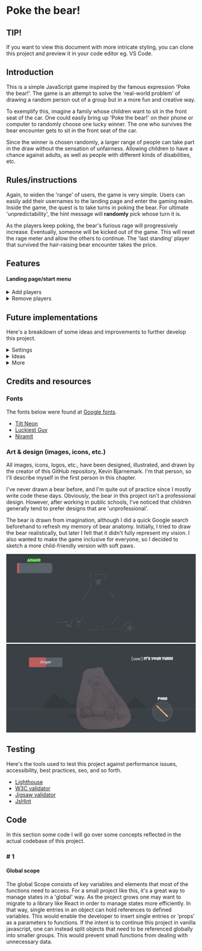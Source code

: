 
<link rel="stylesheet" type="text/css" media="all" href="assets/css/readme.css" />

# Poke the bear!

## TIP!

If you want to view this document with more intricate styling, you can clone this project and preview it in your code editor eg. VS Code.  

## Introduction

This is a simple JavaScript game inspired by the famous expression 
<span class="em">'Poke the bear!'</span>. 
The game is an attempt to solve the 'real-world problem' of drawing a random person out of a group but in a more 
<span class="em" style="color: var(--green);">fun</span>
and 
<span class="em" style="color: var(--orange);">creative</span>
way. 

To exemplify this, imagine a family whose children want to sit in the front seat of the car. One could easily bring up 
<span class="em">'Poke the bear!'</span>
on their phone or computer to randomly choose one lucky winner. The one who survives the bear encounter gets to sit in the front seat of the car. 

Since the winner is chosen randomly, a larger range of people can take part in the draw without the sensation of unfairness. Allowing children to have a chance against adults, as well as people with different kinds of disabilities, etc.

## Rules/instructions

Again, to widen the 'range' of users, the game is very simple. Users can easily add their usernames to the landing page and enter the gaming realm. Inside the game, the quest is to take turns in poking the bear. For ultimate 'unpredictability', the hint message will **randomly** pick whose turn it is.

As the players keep poking, the bear's furious rage will progressively increase. Eventually, someone will be kicked out of the game. This will reset the rage meter and allow the others to continue. The 'last standing' player that survived the hair-raising bear encounter takes the price.

## Features

#### Landing page/start menu

<details>
    <summary>
        Add players
    </summary>

The start menu enables the users to add their names to the player's list. This personalizes the game experience by sending 'custom-created' users into the game space. 

To prevent user inputs from destroying the interface, among other things, certain criteria must be met for the players to gain access to the game space. The users are constrained to follow these criteria for the following reasons:
1. To avoid breaking the underlying game logic.
2. To avoid breaking the UI with 'lengthy' usernames, or usernames without characters.
3. To avoid players choosing identical usernames.
4. To limit the amount of players entering a game.

- Minimum amount of players: 2
- Maximum amount of players: 150
</details>

<details>
    <summary>
        Remove players
    </summary>

A player removal system has been implemented to enhance the user experience. It addresses real-world scenarios such as when a user mistakenly adds an incorrectly typed username to the player list, or when a registered player needs to leave before the game starts. Users can simply click the red 
<span class="em" style="color: var(--red);">X</span>
button to remove a player from the list.
</details>

## Future implementations

Here's a breakdown of some ideas and improvements to further develop this project.

<details>
    <summary>
        Settings
    </summary>

At the landing page/start menu and perhaps accessible inside the game, a 'settings area' should be considered to both solve problems and to enhance the user experience. Here's a breakdown of some of the settings that could be implemented. 

##### **Temperament meter** 

- A setting that sets how easily the bear will be provoked.

This could make it easier to speed up a game if it is a large group who is playing.
</details>

<details>
    <summary>
        Ideas
    </summary>

Right now, the game is very limited in terms of possibilities. More features could easily be implemented to further increase the excitment when playing this game. Here's a list of some ideas.

#### **Spinning wheel** 

instead of just a poke button, a spinning wheel could be introduced. This wheel would randomly pick between a set of buttons. Here's some ideas for buttons to implement:

- **Petting button**

A button that lets the user pet the bear, this would decrease the rage meter.

- **Lazer pointer button**

This would definitely increase the rage meter

- **Salmon button**

Give the bear a salmon! This would bring the rage down to 0.
</details>

<details>
    <summary>
        More
    </summary>

1. Delete all players button
2. Rules pop-up at the game menu
3. See who won in the previous game indicated by a star or similar
4. Scoreboard
</details>

## Credits and resources

### Fonts

The fonts below were found at [Google fonts](https://fonts.google.com/).

- [Tilt Neon](https://fonts.google.com/specimen/Tilt+Neon)
- [Luckiest Guy](https://fonts.google.com/specimen/Luckiest+Guy)
- [Niramit](https://fonts.google.com/specimen/Tilt+Neon)

### Art & design (images, icons, etc.)

All images, icons, logos, etc., have been designed, illustrated, and drawn by the creator of this GitHub repository, Kevin Bjarnemark. I'm that person, so I'll describe myself in the first person in this chapter.

I've never drawn a bear before, and I'm quite out of practice since I mostly write code these days. Obviously, the bear in this project isn't a professional design. However, after working in public schools, I've noticed that children generally tend to prefer designs that are 'unprofessional'.

The bear is drawn from imagination, although I did a quick Google search beforehand to refresh my memory of bear anatomy. Initially, I tried to draw the bear realistically, but later I felt that it didn't fully represent my vision. I also wanted to make the game inclusive for everyone, so I decided to sketch a more child-friendly version with soft paws.

!["Different screensizes of the webpage"](assets/images/readMe/first_sketch.gif "Layout")
!["Different screensizes of the webpage"](assets/images/readMe/second_sketch.gif "Layout")

## Testing 

Here's the tools used to test this project against performance issues, accessibility, best practices, seo, and so forth.

- [Lighthouse](https://chromewebstore.google.com/detail/lighthouse/blipmdconlkpinefehnmjammfjpmpbjk)
- [W3C validator](https://validator.w3.org/)
- [Jigsaw validator](https://jigsaw.w3.org/css-validator/)
- [JsHint](https://jshint.com/)

## Code 

In this section some code I will go over some concepts reflected in the actual codebase of this project. 

### # 1

#### Global scope

The global Scope consists of key variables and elements that most of the functions need to access. For a small project like this, it's a great way to manage states in a 'global' way. As the project grows one may want to migrate to a library like React in order to manage states more efficiently. In that way, single entries in an object can hold references to defined variables. This would enable the developer to insert single entries or 'props' as a parameters to functions. If the intent is to continue this project in vanilla javascript, one can instead split objects that need to be referenced globally into smaller groups. This would prevent small functions from dealing with unnecessary data.
